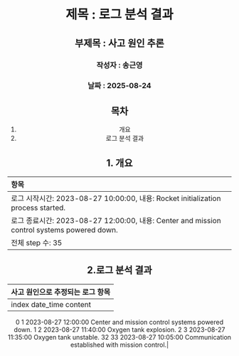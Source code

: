<center>

# 제목 : 로그 분석 결과
## 부제목 : 사고 원인 추론



### 작성자 : 송근영 
### 날짜 : 2025-08-24
<center>


<div style="page-break-after: always;"></div>

## 목차 

1. 개요 
2. 로그 분석 결과 

<div style="page-break-after: always;"></div>

## 1. 개요 

| 항목 |
|:---|
|로그 시작시간: 2023-08-27 10:00:00,     내용: Rocket initialization process started.|
|로그 종료시간: 2023-08-27 12:00:00,     내용: Center and mission control systems powered down.|
|전체 step 수: 35|

<div style="page-break-after: always;"></div>

## 2.로그 분석 결과 

| 사고 원인으로 추정되는 로그 항목 |
|:---|
|   index            date_time                                           content
0      1  2023-08-27 12:00:00  Center and mission control systems powered down.
1      2  2023-08-27 11:40:00                            Oxygen tank explosion.
2      3  2023-08-27 11:35:00                             Oxygen tank unstable.
32    33  2023-08-27 10:05:00   Communication established with mission control.|
